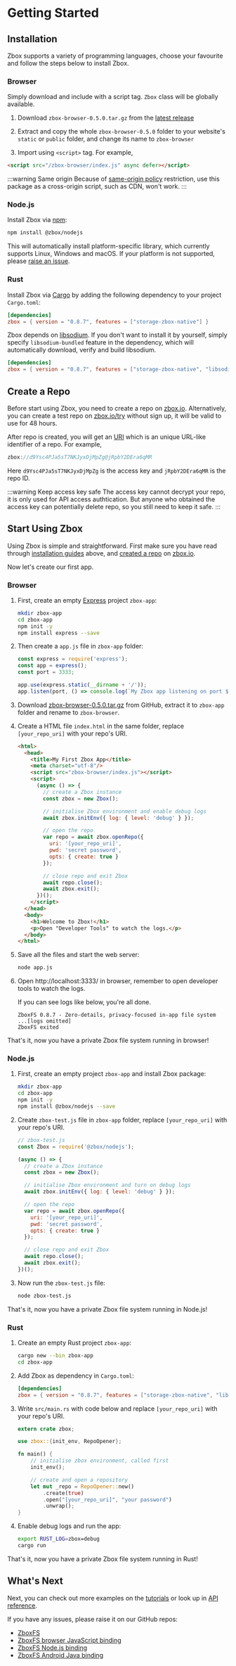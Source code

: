 # Getting Started

## Installation

Zbox supports a variety of programming languages, choose your favourite and
follow the steps below to install Zbox.

### Browser

Simply download and include with a script tag. `Zbox` class will be globally
available.

1. Download `zbox-browser-0.5.0.tar.gz` from the [latest release]

2. Extract and copy the whole `zbox-browser-0.5.0` folder to your website's
   `static` or `public` folder, and change its name to `zbox-browser`

3. Import using `<script>` tag. For example,

  ```html
  <script src="/zbox-browser/index.js" async defer></script>
  ```

:::warning Same origin
Because of [same-origin policy] restriction, use this package as a cross-origin
script, such as CDN,  won't work.
:::

### Node.js

Install Zbox via [npm]:

```bash
npm install @zbox/nodejs
```

This will automatically install platform-specific library, which currently
supports Linux, Windows and macOS. If your platform is not supported, please
[raise an issue](https://github.com/zboxfs/zbox-nodejs/issues).

### Rust

Install Zbox via [Cargo] by adding the following dependency to your project
`Cargo.toml`:

```toml
[dependencies]
zbox = { version = "0.8.7", features = ["storage-zbox-native"] }
```

Zbox depends on [libsodium]. If you don't want to install it by yourself,
simply specify `libsodium-bundled` feature in the dependency, which will
automatically download, verify and build libsodium.

```toml
[dependencies]
zbox = { version = "0.8.7", features = ["storage-zbox-native", "libsodium-bundled"] }
```

## Create a Repo

Before start using Zbox, you need to create a repo on [zbox.io](https://zbox.io/).
Alternatively, you can create a test repo on [zbox.io/try] without sign up, it
will be valid to use for 48 hours.

After repo is created, you will get an [URI](/api/#uri) which is an unique
URL-like identifier of a repo. For example,

```rust
zbox://d9Ysc4PJa5sT7NKJyxDjMpZg@jRpbY2DEra6qMR
```

Here `d9Ysc4PJa5sT7NKJyxDjMpZg` is the access key and `jRpbY2DEra6qMR` is the
repo ID.

:::warning Keep access key safe
The access key cannot decrypt your repo, it is only used for API access
authtication. But anyone who obtained the access key can potentially delete
repo, so you still need to keep it safe.
:::

## Start Using Zbox

Using Zbox is simple and straightforward. First make sure you have read through
[installation guides](#installation) above, and [created a repo](#create-a-repo)
on [zbox.io].

Now let's create our first app.

### Browser

1. First, create an empty [Express] project `zbox-app`:

   ```sh
   mkdir zbox-app
   cd zbox-app
   npm init -y
   npm install express --save
   ```

2. Then create a `app.js` file in `zbox-app` folder:

   ```js
   const express = require('express');
   const app = express();
   const port = 3333;

   app.use(express.static(__dirname + '/'));
   app.listen(port, () => console.log(`My Zbox app listening on port ${port}!`));
   ```

3. Download [zbox-browser-0.5.0.tar.gz] from GitHub, extract it to `zbox-app`
   folder and rename to `zbox-browser`.

4. Create a HTML file `index.html` in the same folder, replace `[your_repo_uri]`
   with your repo's URI.

   ```html
   <html>
     <head>
       <title>My First Zbox App</title>
       <meta charset="utf-8"/>
       <script src="zbox-browser/index.js"></script>
       <script>
         (async () => {
           // create a Zbox instance
           const zbox = new Zbox();

           // initialise Zbox environment and enable debug logs
           await zbox.initEnv({ log: { level: 'debug' } });

           // open the repo
           var repo = await zbox.openRepo({
             uri: '[your_repo_uri]',
             pwd: 'secret password',
             opts: { create: true }
           });

           // close repo and exit Zbox
           await repo.close();
           await zbox.exit();
         })();
       </script>
     </head>
     <body>
       <h1>Welcome to Zbox!</h1>
       <p>Open "Developer Tools" to watch the logs.</p>
     </body>
   </html>
   ```

5. Save all the files and start the web server:

   ```sh
   node app.js
   ```

6. Open http://localhost:3333/ in browser, remember to open developer tools to
   watch the logs.

   If you can see logs like below, you're all done.

   ```
   ZboxFS 0.8.7 - Zero-details, privacy-focused in-app file system
   ...[logs omitted]
   ZboxFS exited
   ```

That's it, now you have a private Zbox file system running in browser!

### Node.js

1. First, create an empty project `zbox-app` and install Zbox package:

   ```sh
   mkdir zbox-app
   cd zbox-app
   npm init -y
   npm install @zbox/nodejs --save
   ```

2. Create `zbox-test.js` file in `zbox-app` folder, replace `[your_repo_uri]`
   with your repo's URI.

   ```js
   // zbox-test.js
   const Zbox = require('@zbox/nodejs');

   (async () => {
     // create a Zbox instance
     const zbox = new Zbox();

     // initialise Zbox environment and turn on debug logs
     await zbox.initEnv({ log: { level: 'debug' } });

     // open the repo
     var repo = await zbox.openRepo({
       uri: '[your_repo_uri]',
       pwd: 'secret password',
       opts: { create: true }
     });

     // close repo and exit Zbox
     await repo.close();
     await zbox.exit();
   })();
   ```

3. Now run the `zbox-test.js` file:

   ```sh
   node zbox-test.js
   ```

That's it, now you have a private Zbox file system running in Node.js!

### Rust

1. Create an empty Rust project `zbox-app`:

   ```sh
   cargo new --bin zbox-app
   cd zbox-app
   ```

2. Add Zbox as dependency in `Cargo.toml`:

   ```toml
   [dependencies]
   zbox = { version = "0.8.7", features = ["storage-zbox-native", "libsodium-bundled"] }
   ```

3. Write `src/main.rs` with code below and replace `[your_repo_uri]` with
   your repo's URI.

   ```rust
   extern crate zbox;

   use zbox::{init_env, RepoOpener};

   fn main() {
       // initialise zbox environment, called first
       init_env();

       // create and open a repository
       let mut _repo = RepoOpener::new()
           .create(true)
           .open("[your_repo_uri]", "your password")
           .unwrap();
   }
   ```

4. Enable debug logs and run the app:

   ```sh
   export RUST_LOG=zbox=debug
   cargo run
   ```

That's it, now you have a private Zbox file system running in Rust!

## What's Next

Next, you can check out more examples on the [tutorials](/tutorials/) or look up
in [API reference](/api/).

If you have any issues, please raise it on our GitHub repos:

- [ZboxFS](https://github.com/zboxfs/zbox)
- [ZboxFS browser JavaScript binding](https://github.com/zboxfs/zbox-browser)
- [ZboxFS Node.js binding](https://github.com/zboxfs/zbox-nodejs)
- [ZboxFS Android Java binding](https://github.com/zboxfs/zbox-android)

[npm]: https://www.npmjs.com
[Cargo]: https://crates.io
[libsodium]: https://libsodium.org
[zbox.io]: https://zbox.io/
[zbox.io/try]: https://zbox.io/try/
[zbox-browser-0.5.0.tar.gz]: https://github.com/zboxfs/zbox-browser/releases/latest
[latest release]: https://github.com/zboxfs/zbox-browser/releases/latest
[Personal access tokens]: https://github.com/
[same-origin policy]: https://developer.mozilla.org/en-US/docs/Web/Security/Same-origin_policy
[Express]: https://expressjs.com
